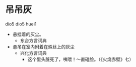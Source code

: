 # 吊吊灰
dio5 dio5 huei1
+ 悬挂着的灰尘。
  * 东台方言词典
+ 悬吊在室内附着在蛛丝上的灰尘
  * 兴化方言词典
    - 这个里头脏死了，咦喂！～直碰脸。（《火烧赤壁》七）
